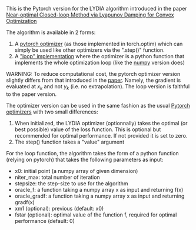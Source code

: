This is the Pytorch version for the LYDIA algorithm introduced in the paper [Near-optimal Closed-loop Method via Lyapunov Damping for Convex Optimization](https://arxiv.org/abs/2311.10053)

The algorithm is available in 2 forms:

1. A [pytorch optimizer](https://github.com/camcastera/lydia/tree/master/LYDIA_optim) (as those implemented in torch.optim) which can simply be used like other optimizers via the ".step()" function.
2. A ["loop" implementation](https://github.com/camcastera/lydia/tree/master/Pytorch/Loop_version) where the optimizer is a python function that implements the whole optimization loop (like the [numpy](https://github.com/camcastera/lydia/tree/master/Numpy) version does) 

WARNING: To reduce computational cost, the pytorch optimizer version slightly differs from that introduced in the [paper](https://arxiv.org/abs/2311.10053). Namely, the gradient is evaluated at $x_k$ and not $y_k$ (i.e. no extrapolation). The loop version is faithful to the paper version.

The optimizer version can be used in the same fashion as the usual [Pytorch optimizers](https://pytorch.org/docs/stable/optim.html) with two small differences:

1. When initialized, the LYDIA optimizer (optionnally) takes the optimal (or best possible) value of the loss function. This is optional but recommended for optimal performance. If not provided it is set to zero.  
2. The step() function takes a "value" argument 

For the loop function, the algorithm takes the form of a python function (relying on pytorch) that takes the following parameters as input:

* x0: initial point (a numpy array of given dimension)
* niter_max: total number of iteration
* stepsize: the step-size to use for the algorithm
* oracle_f: a function taking a numpy array x as input and returning f(x)
* oracle_gradf: a function taking a numpy array x as input and returning gradf(x)
* xm1 (optional): previous (default: x0)
* fstar (optional): optimal value of the function f, required for optimal performance (default: 0)
